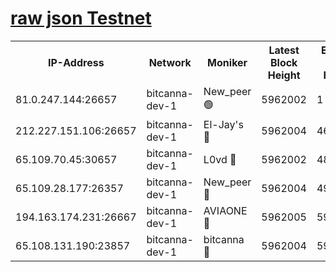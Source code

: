 [raw json Testnet](https://rpc-check.bcat.stavr.tech/bcat/rpc-bcat-result.json)
=


<table><tr><th>IP-Address</th><th>Network</th><th>Moniker</th><th>Latest Block Height</th><th>Earliest Block Height</th><th>Catching Up</th><th>Tx Index</th><th>Voting Power</th><th>Scan Time</th></tr><tr><td>81.0.247.144:26657</td><td>bitcanna-dev-1</td><td>New_peer 🟢</td><td>5962002</td><td>1</td><td>False</td><td>on</td><td>0</td><td>2024-01-13T18:18:46.376692939UTC</td></tr><tr><td>212.227.151.106:26657</td><td>bitcanna-dev-1</td><td>El-Jay's 🔴</td><td>5962004</td><td>4670391</td><td>False</td><td>on</td><td>2218164</td><td>2024-01-13T18:18:53.164480092UTC</td></tr><tr><td>65.109.70.45:30657</td><td>bitcanna-dev-1</td><td>L0vd 🔴</td><td>5962002</td><td>4828155</td><td>False</td><td>on</td><td>7920</td><td>2024-01-13T18:18:46.733563546UTC</td></tr><tr><td>65.109.28.177:26357</td><td>bitcanna-dev-1</td><td>New_peer 🔴</td><td>5962004</td><td>4952911</td><td>False</td><td>on</td><td>2237067</td><td>2024-01-13T18:18:53.480122103UTC</td></tr><tr><td>194.163.174.231:26667</td><td>bitcanna-dev-1</td><td>AVIAONE 🔴</td><td>5962005</td><td>5949001</td><td>False</td><td>on</td><td>1949865</td><td>2024-01-13T18:19:00.390750456UTC</td></tr><tr><td>65.108.131.190:23857</td><td>bitcanna-dev-1</td><td>bitcanna 🔴</td><td>5962004</td><td>5958004</td><td>False</td><td>off</td><td>82368</td><td>2024-01-13T18:18:53.796489574UTC</td></tr></table>